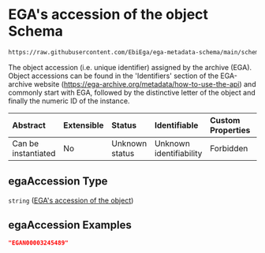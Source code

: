 # EGA's accession of the object Schema

```txt
https://raw.githubusercontent.com/EbiEga/ega-metadata-schema/main/schemas/EGA.common-definitions.json#/$defs/objectCoreId/properties/egaAccession
```

The object accession (i.e. unique identifier) assigned by the archive (EGA). Object accessions can be found in the 'Identifiers' section of the EGA-archive website (<https://ega-archive.org/metadata/how-to-use-the-api>) and commonly start with EGA, followed by the distinctive letter of the object and finally the numeric ID of the instance.

| Abstract            | Extensible | Status         | Identifiable            | Custom Properties | Additional Properties | Access Restrictions | Defined In                                                                                           |
| :------------------ | :--------- | :------------- | :---------------------- | :---------------- | :-------------------- | :------------------ | :--------------------------------------------------------------------------------------------------- |
| Can be instantiated | No         | Unknown status | Unknown identifiability | Forbidden         | Allowed               | none                | [EGA.common-definitions.json\*](../../../schemas/EGA.common-definitions.json "open original schema") |

## egaAccession Type

`string` ([EGA's accession of the object](ega-4-defs-core-identifiers-of-an-object-properties-egas-accession-of-the-object.md))

## egaAccession Examples

```json
"EGAN00003245489"
```
